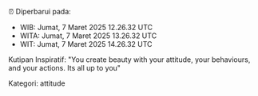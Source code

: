⏰ Diperbarui pada:
- WIB: Jumat, 7 Maret 2025 12.26.32 UTC
- WITA: Jumat, 7 Maret 2025 13.26.32 UTC
- WIT: Jumat, 7 Maret 2025 14.26.32 UTC

Kutipan Inspiratif:
"You create beauty with your attitude, your behaviours, and your actions. Its all up to you"


Kategori: attitude

